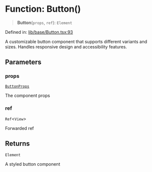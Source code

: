 # Function: Button()

> **Button**(`props`, `ref`): `Element`

Defined in: [lib/base/Button.tsx:93](https://github.com/aldesgroup/goaldn/blob/6a7943d02984b1a6b41d76a3a483a1484b644076/lib/base/Button.tsx#L93)

A customizable button component that supports different variants and sizes.
Handles responsive design and accessibility features.

## Parameters

### props

[`ButtonProps`](../type-aliases/ButtonProps.md)

The component props

### ref

`Ref`\<`View`\>

Forwarded ref

## Returns

`Element`

A styled button component
